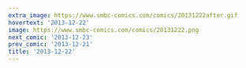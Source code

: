 ```yaml
---
extra_image: https://www.smbc-comics.com/comics/20131222after.gif
hovertext: '2013-12-22'
image: https://www.smbc-comics.com/comics/20131222.png
next_comic: '2013-12-23'
prev_comic: '2013-12-21'
title: '2013-12-22'
---
```


